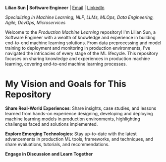 **Lilian Sun | Software Engineer** | [Email](lilian.swen@outlook) | [LinkedIn](https://www.linkedin.com/in/lilian-swen/)

*Specializing in Machine Learning, NLP, LLMs, MLOps, Data Engineering, Agile, DevOps, Microservices*



Welcome to the *Production Machine Learning* repository! I'm Lilian Sun, a Software Engineer with a wealth of knowledge and experience in building end-to-end machine learning solutions. From data preprocessing and model training to deployment and monitoring in production environments, I've navigated the intricacies of every stage of the ML lifecycle. This repository focuses on sharing knowledge and experiences in production machine learning, covering end-to-end machine learning processes.



# My Vision and Goals for This Repository

**Share Real-World Experiences**: Share insights, case studies, and lessons learned from hands-on experience designing, developing and deploying machine learning models in production environments, highlighting challenges faced and solutions implemented.

**Explore Emerging Technologies**: Stay up-to-date with the latest advancements in production ML tools, frameworks, and techniques, and share evaluations, tutorials, and recommendations.

**Engage in Discussion and Learn Together**

